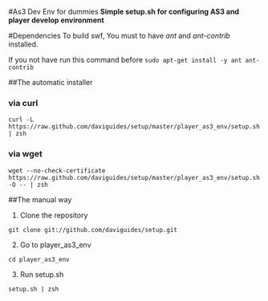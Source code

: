 #As3 Dev Env for dummies
__Simple setup.sh for configuring AS3 and player develop environment__

#Dependencies
To build swf, You must to have *ant* and *ant-contrib* installed.

If you not have run this command before
`sudo apt-get install -y ant ant-contrib`

##The automatic installer

### via curl
`curl -L https://raw.github.com/daviguides/setup/master/player_as3_env/setup.sh | zsh`

### via wget
`wget --no-check-certificate https://raw.github.com/daviguides/setup/master/player_as3_env/setup.sh -O -- | zsh`

##The manual way

1. Clone the repository

`git clone git://github.com/daviguides/setup.git`

2. Go to player_as3_env

`cd player_as3_env`

3. Run setup.sh

`setup.sh | zsh`